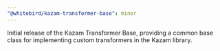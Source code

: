 ```yaml
---
"@whitebird/kazam-transformer-base": minor
---
```


Initial release of the Kazam Transformer Base, providing a common base class for implementing custom transformers in the Kazam library.
